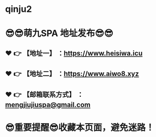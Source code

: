# qinju2
:sunglasses::sunglasses:萌九SPA 地址发布:sunglasses::sunglasses:
==
:heart: :point_right: 【地址一】 ：https://www.heisiwa.icu
------
:heart: :point_right: 【地址二】 ：https://www.aiwo8.xyz
------
:heart: :point_right: 【邮箱联系方式】 ：mengjiujiuspa@gmail.com
------
:sunglasses:重要提醒:sunglasses:收藏本页面，避免迷路！
==





